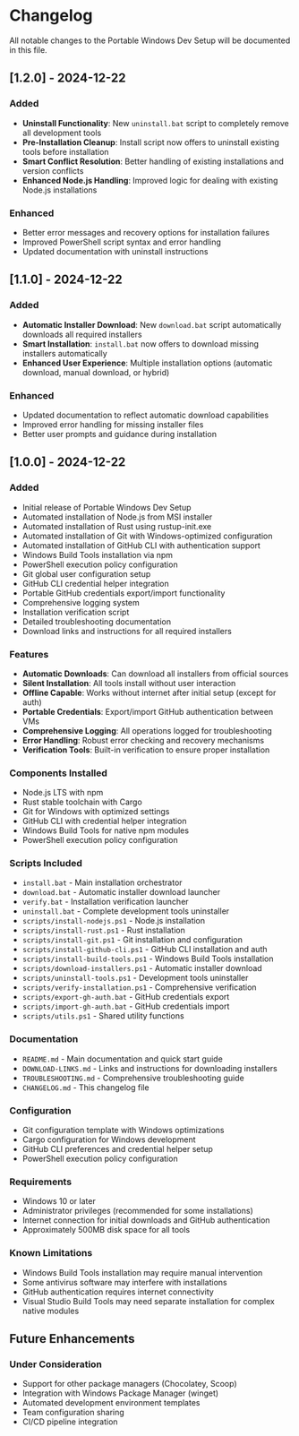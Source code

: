 # Changelog

All notable changes to the Portable Windows Dev Setup will be documented in this file.

## [1.2.0] - 2024-12-22

### Added
- **Uninstall Functionality**: New `uninstall.bat` script to completely remove all development tools
- **Pre-Installation Cleanup**: Install script now offers to uninstall existing tools before installation
- **Smart Conflict Resolution**: Better handling of existing installations and version conflicts
- **Enhanced Node.js Handling**: Improved logic for dealing with existing Node.js installations

### Enhanced
- Better error messages and recovery options for installation failures
- Improved PowerShell script syntax and error handling
- Updated documentation with uninstall instructions

## [1.1.0] - 2024-12-22

### Added
- **Automatic Installer Download**: New `download.bat` script automatically downloads all required installers
- **Smart Installation**: `install.bat` now offers to download missing installers automatically
- **Enhanced User Experience**: Multiple installation options (automatic download, manual download, or hybrid)

### Enhanced
- Updated documentation to reflect automatic download capabilities
- Improved error handling for missing installer files
- Better user prompts and guidance during installation

## [1.0.0] - 2024-12-22

### Added
- Initial release of Portable Windows Dev Setup
- Automated installation of Node.js from MSI installer
- Automated installation of Rust using rustup-init.exe
- Automated installation of Git with Windows-optimized configuration
- Automated installation of GitHub CLI with authentication support
- Windows Build Tools installation via npm
- PowerShell execution policy configuration
- Git global user configuration setup
- GitHub CLI credential helper integration
- Portable GitHub credentials export/import functionality
- Comprehensive logging system
- Installation verification script
- Detailed troubleshooting documentation
- Download links and instructions for all required installers

### Features
- **Automatic Downloads**: Can download all installers from official sources
- **Silent Installation**: All tools install without user interaction
- **Offline Capable**: Works without internet after initial setup (except for auth)
- **Portable Credentials**: Export/import GitHub authentication between VMs
- **Comprehensive Logging**: All operations logged for troubleshooting
- **Error Handling**: Robust error checking and recovery mechanisms
- **Verification Tools**: Built-in verification to ensure proper installation

### Components Installed
- Node.js LTS with npm
- Rust stable toolchain with Cargo
- Git for Windows with optimized settings
- GitHub CLI with credential helper integration
- Windows Build Tools for native npm modules
- PowerShell execution policy configuration

### Scripts Included
- `install.bat` - Main installation orchestrator
- `download.bat` - Automatic installer download launcher
- `verify.bat` - Installation verification launcher
- `uninstall.bat` - Complete development tools uninstaller
- `scripts/install-nodejs.ps1` - Node.js installation
- `scripts/install-rust.ps1` - Rust installation
- `scripts/install-git.ps1` - Git installation and configuration
- `scripts/install-github-cli.ps1` - GitHub CLI installation and auth
- `scripts/install-build-tools.ps1` - Windows Build Tools installation
- `scripts/download-installers.ps1` - Automatic installer download
- `scripts/uninstall-tools.ps1` - Development tools uninstaller
- `scripts/verify-installation.ps1` - Comprehensive verification
- `scripts/export-gh-auth.bat` - GitHub credentials export
- `scripts/import-gh-auth.bat` - GitHub credentials import
- `scripts/utils.ps1` - Shared utility functions

### Documentation
- `README.md` - Main documentation and quick start guide
- `DOWNLOAD-LINKS.md` - Links and instructions for downloading installers
- `TROUBLESHOOTING.md` - Comprehensive troubleshooting guide
- `CHANGELOG.md` - This changelog file

### Configuration
- Git configuration template with Windows optimizations
- Cargo configuration for Windows development
- GitHub CLI preferences and credential helper setup
- PowerShell execution policy configuration

### Requirements
- Windows 10 or later
- Administrator privileges (recommended for some installations)
- Internet connection for initial downloads and GitHub authentication
- Approximately 500MB disk space for all tools

### Known Limitations
- Windows Build Tools installation may require manual intervention
- Some antivirus software may interfere with installations
- GitHub authentication requires internet connectivity
- Visual Studio Build Tools may need separate installation for complex native modules

## Future Enhancements

### Under Consideration
- Support for other package managers (Chocolatey, Scoop)
- Integration with Windows Package Manager (winget)
- Automated development environment templates
- Team configuration sharing
- CI/CD pipeline integration

